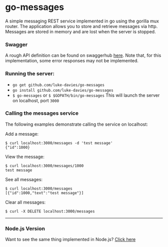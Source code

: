 # go-messages
A simple messaging REST service implemented in go using the gorilla mux router.
The application allows you to store and retrieve messages via http.
Messages are stored in memory and are lost when the server is stopped.

### Swagger

A rough API definition can be found on swaggerhub [here](https://app.swaggerhub.com/apis/Luke-Davies/Messages_API/1.0.0).
Note that, for this implementation, some error responses may not be implemented.

### Running the server:

- `go get github.com/luke-davies/go-messages`
- `go install github.com/luke-davies/go-messages`
- `$ go-messages`
  or
  `$ $GOPATH/bin/go-messages`
This will launch the server on localhost, port `3000`
   
### Calling the messages service

The following examples demonstrate calling the service on localhost:

Add a message:
```
$ curl localhost:3000/messages -d 'test message'
{"id":1000}
```
View the message:
```
$ curl localhost:3000/messages/1000
test message
```
See all messages:
```
$ curl localhost:3000/messages
[{"id":1000,"text":"test message"}]
```
Clear all messages:
```
$ curl -X DELETE localhost:3000/messages

```

---
### Node.js Version
Want to see the same thing implemented in Node.js? [Click here](https://github.com/Luke-Davies/messages-express)
